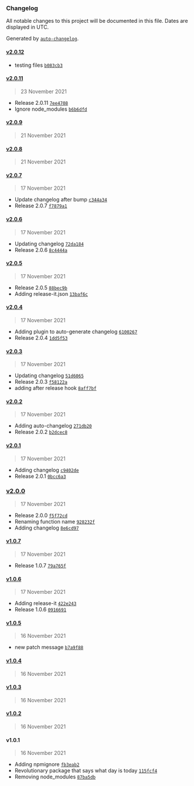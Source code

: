 ### Changelog

All notable changes to this project will be documented in this file. Dates are displayed in UTC.

Generated by [`auto-changelog`](https://github.com/CookPete/auto-changelog).

#### [v2.0.12](https://github.com/pamply/wdit-pkg/compare/v2.0.11...v2.0.12)

- testing files [`b083cb3`](https://github.com/pamply/wdit-pkg/commit/b083cb320eff8208c1c9ce477e94f01c5781664e)

#### [v2.0.11](https://github.com/pamply/wdit-pkg/compare/v2.0.9...v2.0.11)

> 23 November 2021

- Release 2.0.11 [`7ee4708`](https://github.com/pamply/wdit-pkg/commit/7ee47084879b238a98a23d614f43e3362aa4b8ee)
- Ignore node_modules [`b6b6dfd`](https://github.com/pamply/wdit-pkg/commit/b6b6dfd9366cef23245e6cc835893ae916272789)

#### [v2.0.9](https://github.com/pamply/wdit-pkg/compare/v2.0.8...v2.0.9)

> 21 November 2021

#### [v2.0.8](https://github.com/pamply/wdit-pkg/compare/v2.0.7...v2.0.8)

> 21 November 2021

#### [v2.0.7](https://github.com/pamply/wdit-pkg/compare/v2.0.6...v2.0.7)

> 17 November 2021

- Update changelog after bump [`c344a34`](https://github.com/pamply/wdit-pkg/commit/c344a34e5b6b86cc9e69567dca2050ac7a4d8b71)
- Release 2.0.7 [`f7879a1`](https://github.com/pamply/wdit-pkg/commit/f7879a1f77bdf60684aaa7aa578e4f3f84da836f)

#### [v2.0.6](https://github.com/pamply/wdit-pkg/compare/v2.0.5...v2.0.6)

> 17 November 2021

- Updating changelog [`72da184`](https://github.com/pamply/wdit-pkg/commit/72da1848df5882b623d3303fa9e99843a560d8b8)
- Release 2.0.6 [`8c4444a`](https://github.com/pamply/wdit-pkg/commit/8c4444a3afafdaaa99fce44ff8decd8f8d3eff32)

#### [v2.0.5](https://github.com/pamply/wdit-pkg/compare/v2.0.4...v2.0.5)

> 17 November 2021

- Release 2.0.5 [`88bec9b`](https://github.com/pamply/wdit-pkg/commit/88bec9be34295ca9de312c84a30b0ad99dfb489a)
- Adding release-it.json [`13baf6c`](https://github.com/pamply/wdit-pkg/commit/13baf6cd8ab4418ef24cad3edb8d07364f4b4c33)

#### [v2.0.4](https://github.com/pamply/wdit-pkg/compare/v2.0.3...v2.0.4)

> 17 November 2021

- Adding plugin to auto-generate changelog [`6100267`](https://github.com/pamply/wdit-pkg/commit/61002670485da122ad67c99fa6d110702d62ddeb)
- Release 2.0.4 [`1dd5f53`](https://github.com/pamply/wdit-pkg/commit/1dd5f533de444c90b621c38d5a33b22cf88cb3d1)

#### [v2.0.3](https://github.com/pamply/wdit-pkg/compare/v2.0.2...v2.0.3)

> 17 November 2021

- Updating changelog [`51d6065`](https://github.com/pamply/wdit-pkg/commit/51d60650584fd599600418c9165f77c7388f5cb2)
- Release 2.0.3 [`f58122a`](https://github.com/pamply/wdit-pkg/commit/f58122ad8406c5fbf9b8e648d7fc4342877e6ac3)
- adding after release hook [`8aff7bf`](https://github.com/pamply/wdit-pkg/commit/8aff7bf537fa15c01b47055326a089188f32006e)

#### [v2.0.2](https://github.com/pamply/wdit-pkg/compare/v2.0.1...v2.0.2)

> 17 November 2021

- Adding auto-changelog [`271db20`](https://github.com/pamply/wdit-pkg/commit/271db205b7e0101d16eb25699815c38e618cf0f6)
- Release 2.0.2 [`b2dcec8`](https://github.com/pamply/wdit-pkg/commit/b2dcec83fb1b5db550a4b25fe0c09bd90a1b6079)

#### [v2.0.1](https://github.com/pamply/wdit-pkg/compare/v2.0.0...v2.0.1)

> 17 November 2021

- Adding changelog [`c9402de`](https://github.com/pamply/wdit-pkg/commit/c9402de998f148573bd4bbb82a6f7940dc96efaf)
- Release 2.0.1 [`0bcc6a3`](https://github.com/pamply/wdit-pkg/commit/0bcc6a316f750518a860b5ec550e6f3fbba2a4bd)

### [v2.0.0](https://github.com/pamply/wdit-pkg/compare/v1.0.7...v2.0.0)

> 17 November 2021

- Release 2.0.0 [`f5f72cd`](https://github.com/pamply/wdit-pkg/commit/f5f72cd569806099a65dd4816a7ed6ec9f300e01)
- Renaming function name [`928232f`](https://github.com/pamply/wdit-pkg/commit/928232fa71c07bf698f518f6cd76b03f3ff2e1d3)
- Adding changelog [`8e6cd97`](https://github.com/pamply/wdit-pkg/commit/8e6cd9795c4d7550c20e8f089180079bac8e42b8)

#### [v1.0.7](https://github.com/pamply/wdit-pkg/compare/v1.0.6...v1.0.7)

> 17 November 2021

- Release 1.0.7 [`79a765f`](https://github.com/pamply/wdit-pkg/commit/79a765fb249b5c9a738c4e7cea23d7f96544c205)

#### [v1.0.6](https://github.com/pamply/wdit-pkg/compare/v1.0.5...v1.0.6)

> 17 November 2021

- Adding release-it [`422e243`](https://github.com/pamply/wdit-pkg/commit/422e243680cae25fe3cb957495ecee5acbe163a6)
- Release 1.0.6 [`0916691`](https://github.com/pamply/wdit-pkg/commit/09166913f67dc04e0e8d9a6d4eab9730ce7674c7)

#### [v1.0.5](https://github.com/pamply/wdit-pkg/compare/v1.0.4...v1.0.5)

> 16 November 2021

- new patch message [`b7a9f88`](https://github.com/pamply/wdit-pkg/commit/b7a9f885c34a4ac113513ddf34046706281d4b15)

#### [v1.0.4](https://github.com/pamply/wdit-pkg/compare/v1.0.3...v1.0.4)

> 16 November 2021

#### [v1.0.3](https://github.com/pamply/wdit-pkg/compare/v1.0.2...v1.0.3)

> 16 November 2021

#### [v1.0.2](https://github.com/pamply/wdit-pkg/compare/v1.0.1...v1.0.2)

> 16 November 2021

#### v1.0.1

> 16 November 2021

- Adding npmignore [`fb3eab2`](https://github.com/pamply/wdit-pkg/commit/fb3eab209ca96d2038823ba5a6e09d0fcb4d07fd)
- Revolutionary package that says what day is today [`115fcf4`](https://github.com/pamply/wdit-pkg/commit/115fcf4318294db17ea6d53e35f003533ac638ef)
- Removing node_modules [`87ba5db`](https://github.com/pamply/wdit-pkg/commit/87ba5db3aafee218f26726a773465c2497900eaa)
